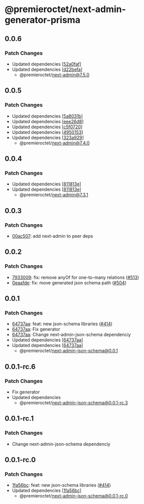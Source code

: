 # @premieroctet/next-admin-generator-prisma

## 0.0.6

### Patch Changes

- Updated dependencies [[52a0faf](https://github.com/premieroctet/next-admin/commit/52a0faf2da1d3fa077fa327d885dfb5c2572d5db)]
- Updated dependencies [[d22befa](https://github.com/premieroctet/next-admin/commit/d22befaf3791d4eae675cc5daaf8eadb278e220c)]
  - @premieroctet/next-admin@7.5.0

## 0.0.5

### Patch Changes

- Updated dependencies [[5a8031b](https://github.com/premieroctet/next-admin/commit/5a8031ba53f00ef205920f0566d0a3696edab552)]
- Updated dependencies [[eee26d8](https://github.com/premieroctet/next-admin/commit/eee26d84c3b7c515897c961e4d09fe3a52b24857)]
- Updated dependencies [[c5f0720](https://github.com/premieroctet/next-admin/commit/c5f0720435c2e07d15faf4088b0fab967d144607)]
- Updated dependencies [[4950153](https://github.com/premieroctet/next-admin/commit/49501530db21d746bb3b70bd87d364f7532b743e)]
- Updated dependencies [[323a929](https://github.com/premieroctet/next-admin/commit/323a9294bd0cf3116c8a6dc047bf45c335363d2b)]
  - @premieroctet/next-admin@7.4.0

## 0.0.4

### Patch Changes

- Updated dependencies [[811813e](https://github.com/premieroctet/next-admin/commit/811813e7532719fae0b88396123a60b2abe551c4)]
- Updated dependencies [[811813e](https://github.com/premieroctet/next-admin/commit/811813e7532719fae0b88396123a60b2abe551c4)]
  - @premieroctet/next-admin@7.3.1

## 0.0.3

### Patch Changes

- [00ac507](https://github.com/premieroctet/next-admin/commit/00ac507d596bfb668fe33849535ba59f6fb8e2ce): add next-admin to peer deps

## 0.0.2

### Patch Changes

- [7933009](https://github.com/premieroctet/next-admin/commit/793300945c44c54f922652e21815e2fd31614dc5): fix: remove anyOf for one-to-many relations ([#513](https://github.com/premieroctet/next-admin/issues/513))
- [0eaafde](https://github.com/premieroctet/next-admin/commit/0eaafde0b9ccd6a3e7755f7576e9fc5d90483891): fix: move generated json schema path ([#504](https://github.com/premieroctet/next-admin/issues/504))

## 0.0.1

### Patch Changes

- [64737aa](https://github.com/premieroctet/next-admin/commit/64737aaf636ee958efd028165ab4dd9ec050e29f): feat: new json-schema libraries ([#414](https://github.com/premieroctet/next-admin/issues/414))
- [64737aa](https://github.com/premieroctet/next-admin/commit/64737aaf636ee958efd028165ab4dd9ec050e29f): Fix generator
- [64737aa](https://github.com/premieroctet/next-admin/commit/64737aaf636ee958efd028165ab4dd9ec050e29f): Change next-admin-json-schema dependenciy
- Updated dependencies [[64737aa](https://github.com/premieroctet/next-admin/commit/64737aaf636ee958efd028165ab4dd9ec050e29f)]
- Updated dependencies [[64737aa](https://github.com/premieroctet/next-admin/commit/64737aaf636ee958efd028165ab4dd9ec050e29f)]
  - @premieroctet/next-admin-json-schema@0.0.1

## 0.0.1-rc.6

### Patch Changes

- Fix generator
- Updated dependencies
  - @premieroctet/next-admin-json-schema@0.0.1-rc.3

## 0.0.1-rc.1

### Patch Changes

- Change next-admin-json-schema dependenciy

## 0.0.1-rc.0

### Patch Changes

- [1fa56bc](https://github.com/premieroctet/next-admin/commit/1fa56bc): feat: new json-schema libraries ([#414](https://github.com/premieroctet/next-admin/issues/414))
- Updated dependencies [[1fa56bc](https://github.com/premieroctet/next-admin/commit/1fa56bc)]
  - @premieroctet/next-admin-json-schema@0.0.1-rc.0

